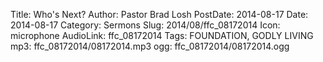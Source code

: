 Title: Who's Next?
Author: Pastor Brad Losh
PostDate: 2014-08-17
Date: 2014-08-17
Category: Sermons
Slug: 2014/08/ffc_08172014
Icon: microphone
AudioLink: ffc_08172014
Tags: FOUNDATION, GODLY LIVING
mp3: ffc_08172014/08172014.mp3
ogg: ffc_08172014/08172014.ogg
